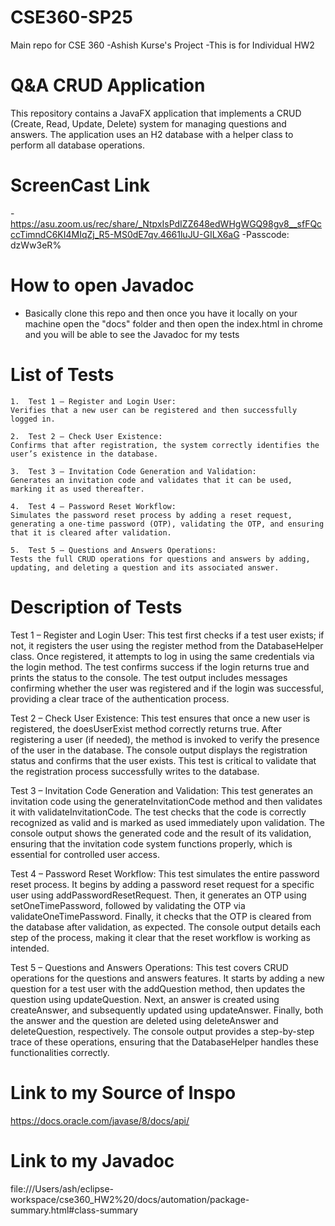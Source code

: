 # CSE360-SP25

Main repo for CSE 360
-Ashish Kurse's Project 
-This is for Individual HW2
# Q&A CRUD Application

This repository contains a JavaFX application that implements a CRUD (Create, Read, Update, Delete) system for managing questions and answers. The application uses an H2 database with a helper class to perform all database operations.

# ScreenCast Link
  -https://asu.zoom.us/rec/share/_NtpxIsPdIZZ648edWHgWGQ98gv8__sfFQcccTimndC6KI4MIqZj_R5-MS0dE7qv.4661luJU-GILX6aG
  -Passcode: dzWw3eR%
# How to open Javadoc
  - Basically clone this repo and then once you have it locally on your machine open the "docs" folder and then open the index.html in chrome and you will be able to see the Javadoc for my tests
# List of Tests
    1.	Test 1 – Register and Login User:
    Verifies that a new user can be registered and then successfully logged in.
    
    2.	Test 2 – Check User Existence:
    Confirms that after registration, the system correctly identifies the user’s existence in the database.
    
    3.	Test 3 – Invitation Code Generation and Validation:
    Generates an invitation code and validates that it can be used, marking it as used thereafter.
    
    4.	Test 4 – Password Reset Workflow:
    Simulates the password reset process by adding a reset request, generating a one-time password (OTP), validating the OTP, and ensuring that it is cleared after validation.
    
    5.	Test 5 – Questions and Answers Operations:
    Tests the full CRUD operations for questions and answers by adding, updating, and deleting a question and its associated answer.
 # Description of Tests
  Test 1 – Register and Login User:
  This test first checks if a test user exists; if not, it registers the user using the register method from the DatabaseHelper class. Once registered, it attempts to log in using the same credentials via the login method. The test confirms success if the login returns true and prints the status to the console. The test output includes messages confirming whether the user was registered and if the login was successful, providing a clear trace of the authentication process.
  
  Test 2 – Check User Existence:
  This test ensures that once a new user is registered, the doesUserExist method correctly returns true. After registering a user (if needed), the method is invoked to verify the presence of the user in the database. The console output displays the registration status and confirms that the user exists. This test is critical to validate that the registration process successfully writes to the database.
  
  Test 3 – Invitation Code Generation and Validation:
  This test generates an invitation code using the generateInvitationCode method and then validates it with validateInvitationCode. The test checks that the code is correctly recognized as valid and is marked as used immediately upon validation. The console output shows the generated code and the result of its validation, ensuring that the invitation code system functions properly, which is essential for controlled user access.
  
  Test 4 – Password Reset Workflow:
  This test simulates the entire password reset process. It begins by adding a password reset request for a specific user using addPasswordResetRequest. Then, it generates an OTP using setOneTimePassword, followed by validating the OTP via validateOneTimePassword. Finally, it checks that the OTP is cleared from the database after validation, as expected. The console output details each step of the process, making it clear that the reset workflow is working as intended.
  
  Test 5 – Questions and Answers Operations:
  This test covers CRUD operations for the questions and answers features. It starts by adding a new question for a test user with the addQuestion method, then updates the question using updateQuestion. Next, an answer is created using createAnswer, and subsequently updated using updateAnswer. Finally, both the answer and the question are deleted using deleteAnswer and deleteQuestion, respectively. The console output provides a step-by-step trace of these operations, ensuring that the DatabaseHelper handles these functionalities correctly.
# Link to my Source of Inspo
  https://docs.oracle.com/javase/8/docs/api/

# Link to my Javadoc
  file:///Users/ash/eclipse-workspace/cse360_HW2%20/docs/automation/package-summary.html#class-summary



    
    
    
    







